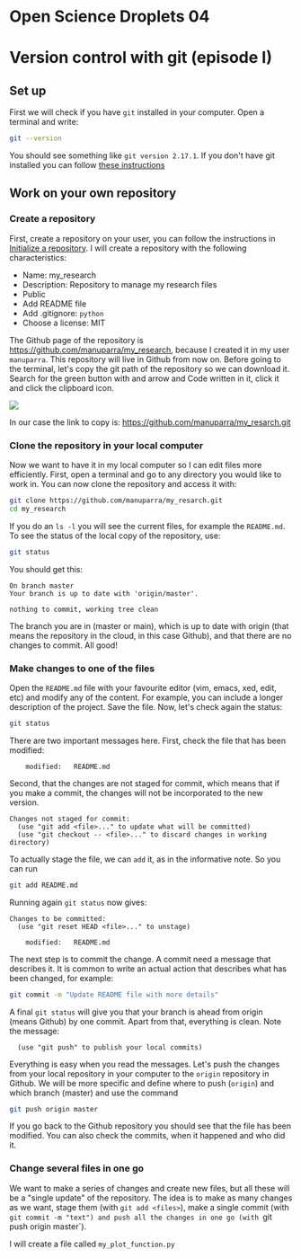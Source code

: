 # Open Science Droplets 04
# Version control with git (episode I)

## Set up
First we will check if you have `git` installed in your computer. Open a terminal and write:
```bash
git --version
```
You should see something like `git version 2.17.1`. If you don't have git installed you can follow [these instructions](https://git-scm.com/book/en/v2/Getting-Started-Installing-Git)

## Work on your own repository
### Create a repository
First, create a repository on your user, you can follow the instructions in [Initialize a repository](https://droplets-spsrc.readthedocs.io/github/#initialize-a-repository). I will create a repository with the following characteristics:

- Name: my_research
- Description: Repository to manage my research files
- Public
- Add README file
- Add .gitignore: `python`
- Choose a license: MIT

The Github page of the repository is https://github.com/manuparra/my_research, because I created it in my user `manuparra`. This repository will live in Github from now on. Before going to the terminal, let's copy the git path of the repository so we can download it. Search for the green button with and arrow and Code written in it, click it and click the clipboard icon.

![](https://raw.githubusercontent.com/spsrc/droplets/master/docs/images/git_clone.png)

In our case the link to copy is: https://github.com/manuparra/my_resarch.git

### Clone the repository in your local computer
Now we want to have it in my local computer so I can edit files more efficiently. First, open a terminal and go to any directory you would like to work in. You can now clone the repository and access it with:

```bash
git clone https://github.com/manuparra/my_resarch.git
cd my_research
```
If you do an `ls -l` you will see the current files, for example the `README.md`. To see the status of the local copy of the repository, use:

```bash
git status
```
You should get this:
```
On branch master
Your branch is up to date with 'origin/master'.

nothing to commit, working tree clean
```
The branch you are in (master or main), which is up to date with origin (that means the repository in the cloud, in this case Github), and that there are no changes to commit. All good!

### Make changes to one of the files

Open the `README.md` file with your favourite editor (vim, emacs, xed, edit, etc) and modify any of the content. For example, you can include a longer description of the project. Save the file. Now, let's check again the status:

```bash
git status
```
There are two important messages here. First, check the file that has been modified:

```
	modified:   README.md
```
Second, that the changes are not staged for commit, which means that if you make a commit, the changes will not be incorporated to the new version.
```
Changes not staged for commit:
  (use "git add <file>..." to update what will be committed)
  (use "git checkout -- <file>..." to discard changes in working directory)
```
To actually stage the file, we can `add` it, as in the informative note. So you can run

```bash
git add README.md
```
Running again `git status` now gives:
```
Changes to be committed:
  (use "git reset HEAD <file>..." to unstage)

	modified:   README.md
```

The next step is to commit the change. A commit need a message that describes it. It is common to write an actual action that describes what has been changed, for example:

```bash
git commit -m "Update README file with more details"
```
A final `git status` will give you that your branch is ahead from origin (means Github) by one commit. Apart from that, everything is clean. Note the message:
```
  (use "git push" to publish your local commits)
```
Everything is easy when you read the messages. Let's push the changes from your local repository in your computer to the `origin` repository in Github. We will be more specific and define where to push (`origin`) and which branch (master) and use the command

```bash
git push origin master
```

If you go back to the Github repository you should see that the file has been modified. You can also check the commits, when it happened and who did it.

### Change several files in one go

We want to make a series of changes and create new files, but all these will be a "single update" of the repository. The idea is to make as many changes as we want, stage them (with `git add <files>`), make a single commit (with `git commit -m "text") and push all the changes in one go (with `git push origin master`).

I will create a file called `my_plot_function.py`


